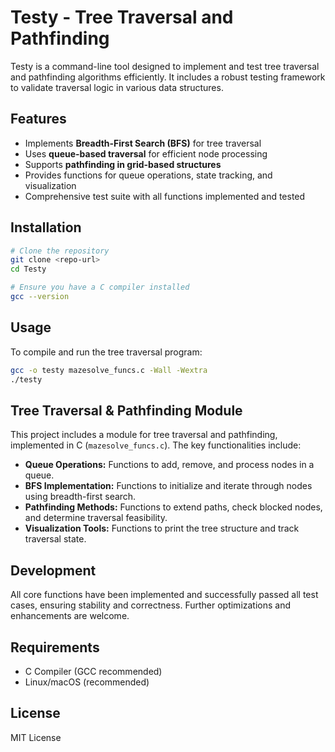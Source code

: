 # Testy - Tree Traversal and Pathfinding

Testy is a command-line tool designed to implement and test tree traversal and pathfinding algorithms efficiently. It includes a robust testing framework to validate traversal logic in various data structures.

## Features
- Implements **Breadth-First Search (BFS)** for tree traversal
- Uses **queue-based traversal** for efficient node processing
- Supports **pathfinding in grid-based structures**
- Provides functions for queue operations, state tracking, and visualization
- Comprehensive test suite with all functions implemented and tested

## Installation
```bash
# Clone the repository
git clone <repo-url>
cd Testy

# Ensure you have a C compiler installed
gcc --version
```

## Usage
To compile and run the tree traversal program:
```bash
gcc -o testy mazesolve_funcs.c -Wall -Wextra
./testy
```

## Tree Traversal & Pathfinding Module
This project includes a module for tree traversal and pathfinding, implemented in C (`mazesolve_funcs.c`). The key functionalities include:
- **Queue Operations:** Functions to add, remove, and process nodes in a queue.
- **BFS Implementation:** Functions to initialize and iterate through nodes using breadth-first search.
- **Pathfinding Methods:** Functions to extend paths, check blocked nodes, and determine traversal feasibility.
- **Visualization Tools:** Functions to print the tree structure and track traversal state.

## Development
All core functions have been implemented and successfully passed all test cases, ensuring stability and correctness. Further optimizations and enhancements are welcome.

## Requirements
- C Compiler (GCC recommended)
- Linux/macOS (recommended)

## License
MIT License

